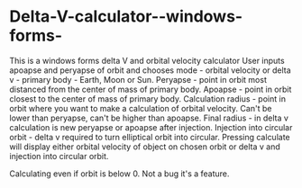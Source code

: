 # Delta-V-calculator--windows-forms-
This is a windows forms delta V and orbital velocity calculator
User inputs apoapse and peryapse of orbit and chooses mode - orbital velocity or delta v - primary body - Earth, Moon or Sun.
Peryapse - point in orbit most distanced from the center of mass of primary body.
Apoapse - point in orbit closest to the center of mass of primary body.
Calculation radius - point in orbit where you want to make a calculation of orbital velocity. Can't be lower than peryapse, can't be higher than apoapse.
Final radius - in delta v calculation is new peryapse or apoapse after injection.
Injection into circular orbit - delta v required to turn elliptical orbit into circular.
Pressing calculate will display either orbital velocity of object on chosen orbit or delta v and injection into circular orbit.

Calculating even if orbit is below 0. Not a bug it's a feature.
